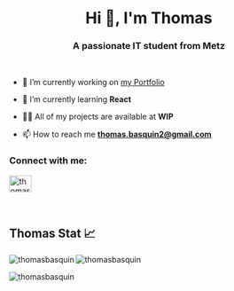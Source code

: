 <h1 align="center">Hi 👋, I'm Thomas</h1>
<h3 align="center">A passionate IT student from Metz</h3>
<br>

- 🔭 I’m currently working on [my Portfolio](https://thomasbasquin.github.io/)

- 🌱 I’m currently learning **React**

- 👨‍💻 All of my projects are available at **WIP**

- 📫 How to reach me **thomas.basquin2@gmail.com**

<h3 align="left">Connect with me:</h3>
<p align="left">
<a href="https://linkedin.com/in/thomas basquin" target="blank"><img align="center" src="https://raw.githubusercontent.com/rahuldkjain/github-profile-readme-generator/master/src/images/icons/Social/linked-in-alt.svg" alt="thomas basquin" height="30" width="40" /></a>
</p>

<br>
<h2 align="left">Thomas Stat 📈</h1>

<p><img align="left" src="https://github-readme-stats.vercel.app/api/top-langs?username=thomasbasquin&show_icons=true&locale=en&layout=compact" alt="thomasbasquin" /></p> 

<p><img align="center" src="https://github-readme-stats.vercel.app/api?username=thomasbasquin&show_icons=true&locale=en" alt="thomasbasquin" /></p>

<p><img align="center" src="https://github-readme-streak-stats.herokuapp.com/?user=thomasbasquin&" alt="thomasbasquin" /></p>
